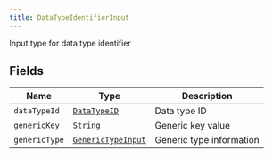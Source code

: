 ```yaml
---
title: DataTypeIdentifierInput
---
```


Input type for data type identifier

## Fields

| Name | Type | Description |
|------|------|-------------|
| `dataTypeId` | [`DataTypeID`](../scalar/datatypeid.md) | Data type ID |
| `genericKey` | [`String`](../scalar/string.md) | Generic key value |
| `genericType` | [`GenericTypeInput`](../input_object/generictypeinput.md) | Generic type information |
